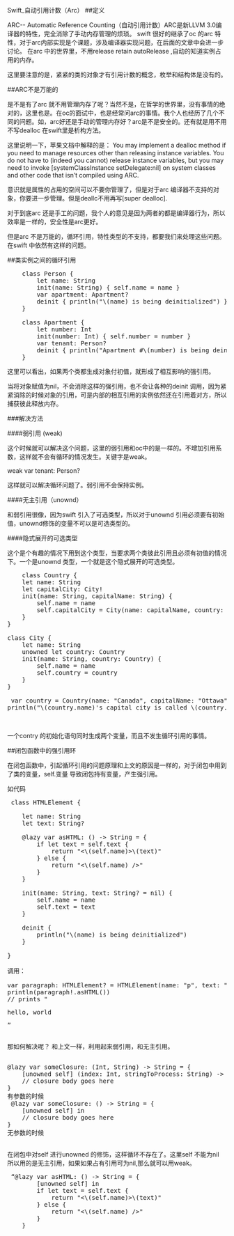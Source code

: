 Swift_自动引用计数（Arc）
##定义

ARC-- Automatic Reference Counting（自动引用计数）ARC是新LLVM 3.0编译器的特性，完全消除了手动内存管理的烦琐。
swift 很好的继承了oc 的arc 特性，对于arc内部实现是个课题，涉及编译器实现问题，在后面的文章中会进一步讨论。
在arc 中的世界里，不用release retain autoRelease ,自动的知道实例占用的内存。

这里要注意的是，紧紧的类的对象才有引用计数的概念，枚举和结构体是没有的。

##ARC不是万能的

是不是有了arc 就不用管理内存了呢？当然不是，在哲学的世界里，没有事情的绝对的，这里也是。在oc的面试中，也是经常问arc的事情。我个人也经历了几个不同的问题。如，arc好还是手动的管理内存好？arc是不是安全的。还有就是用不用不写dealloc 在swift里是析构方法。

这里说明一下，苹果文档中解释的是：
You may implement a dealloc method if you need to manage resources other than releasing instance variables. You do not have to (indeed you cannot) release instance variables, but you may need to invoke [systemClassInstance setDelegate:nil] on system classes and other code that isn’t compiled using ARC.

意识就是属性的占用的空间可以不要你管理了，但是对于arc 编译器不支持的对象，你要进一步管理。但是deallc不用再写[super dealloc].

对于到底arc 还是手工的问题，我个人的意见是因为两者的都是编译器行为，所以效率是一样的，安全性是arc更好。

但是arc 不是万能的，循环引用，特性类型的不支持，都要我们来处理这些问题。在swift 中依然有这样的问题。

##类实例之间的循环引用

<pre lang=swift>
	class Person {
	    let name: String
	    init(name: String) { self.name = name }
	    var apartment: Apartment?
	    deinit { println("\(name) is being deinitialized") }
	}
	 
	class Apartment {
	    let number: Int
	    init(number: Int) { self.number = number }
	    var tenant: Person?
	    deinit { println("Apartment #\(number) is being deinitialized") }
	}
</pre>

这里可以看出，如果两个类都生成对象付初值，就形成了相互影响的强引用。

当将对象赋值为nil，不会消除这样的强引用，也不会让各种的deinit 调用，因为紧紧消除的时候对象的引用，可是内部的相互引用的实例依然还在引用着对方，所以捕获彼此释放内存。

###解决方法

####弱引用 (weak)

这个时候就可以解决这个问题，这里的弱引用和oc中的是一样的。不增加引用系数，这样就不会有循环的情况发生。关键字是weak。

weak var tenant: Person?

这样就可以解决循环问题了。弱引用不会保持实例。

####无主引用（unownd） 

和弱引用很像，因为swift 引入了可选类型，所以对于unownd 引用必须要有初始值，unownd修饰的变量不可以是可选类型的。

####隐式展开的可选类型

这个是个有趣的情况下用到这个类型，当要求两个类彼此引用且必须有初值的情况下。一个是unownd 类型，一个就是这个隐式展开的可选类型。

<pre lang=swift>
	class Country {
    let name: String
    let capitalCity: City!
    init(name: String, capitalName: String) {
        self.name = name
        self.capitalCity = City(name: capitalName, country: self)
    }
}
 
class City {
    let name: String
    unowned let country: Country
    init(name: String, country: Country) {
        self.name = name
        self.country = country
    }
}
  
 var country = Country(name: "Canada", capitalName: "Ottawa")
println("\(country.name)'s capital city is called \(country.capitalCity.name)") 

 </pre>


 一个contry 的初始化语句同时生成两个变量，而且不发生循环引用的事情。


##闭包函数中的强引用环


在闭包函数中，引起循环引用的问题原理和上文的原因是一样的，对于闭包中用到了类的变量，self.变量 导致闭包持有变量，产生强引用。

如代码
<pre lang=swift>
 class HTMLElement {
    
    let name: String
    let text: String?
    
    @lazy var asHTML: () -> String = {
        if let text = self.text {
            return "<\(self.name)>\(text)</\(self.name)>"
        } else {
            return "<\(self.name) />"
        }
    }
    
    init(name: String, text: String? = nil) {
        self.name = name
        self.text = text
    }
    
    deinit {
        println("\(name) is being deinitialized")
    }
    
} 

调用：
 
var paragraph: HTMLElement? = HTMLElement(name: "p", text: "hello, world")
println(paragraph!.asHTML())
// prints "<p>hello, world</p>”
 </pre>
 
那如何解决呢？ 和上文一样，利用起来弱引用，和无主引用。
<pre lang=swift>

@lazy var someClosure: (Int, String) -> String = {
    [unowned self] (index: Int, stringToProcess: String) -> String in
    // closure body goes here
} 
有参数的时候
 @lazy var someClosure: () -> String = {
    [unowned self] in
    // closure body goes here
} 
无参数的时候
 </pre>
 
 在闭包中对self 进行unowned 的修饰，这样循环不存在了。这里self 不能为nil 所以用的是无主引用，如果如果占有引用可为nil,那么就可以用weak。

 <pre lang=swift>
 “@lazy var asHTML: () -> String = {
        [unowned self] in
        if let text = self.text {
            return "<\(self.name)>\(text)</\(self.name)>"
        } else {
            return "<\(self.name) />"
        }
    } 
</pre>
 



